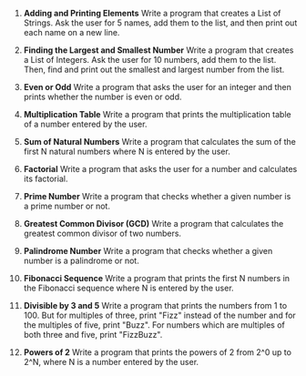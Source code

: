 1. **Adding and Printing Elements**
   Write a program that creates a List of Strings. Ask the user for 5 names, add them to the list, and then print out each name on a new line.

2. **Finding the Largest and Smallest Number**
   Write a program that creates a List of Integers. Ask the user for 10 numbers, add them to the list. Then, find and print out the smallest and largest number from the list.

3. **Even or Odd**
   Write a program that asks the user for an integer and then prints whether the number is even or odd.

4. **Multiplication Table**
   Write a program that prints the multiplication table of a number entered by the user.

5. **Sum of Natural Numbers**
   Write a program that calculates the sum of the first N natural numbers where N is entered by the user.

6. **Factorial**
   Write a program that asks the user for a number and calculates its factorial.

7. **Prime Number**
   Write a program that checks whether a given number is a prime number or not.

8. **Greatest Common Divisor (GCD)**
   Write a program that calculates the greatest common divisor of two numbers.

9. **Palindrome Number**
   Write a program that checks whether a given number is a palindrome or not.

10. **Fibonacci Sequence**
    Write a program that prints the first N numbers in the Fibonacci sequence where N is entered by the user.

11. **Divisible by 3 and 5**
    Write a program that prints the numbers from 1 to 100. But for multiples of three, print "Fizz" instead of the number and for the multiples of five, print "Buzz". For numbers which are multiples of both three and five, print "FizzBuzz".

12. **Powers of 2**
    Write a program that prints the powers of 2 from 2^0 up to 2^N, where N is a number entered by the user.

